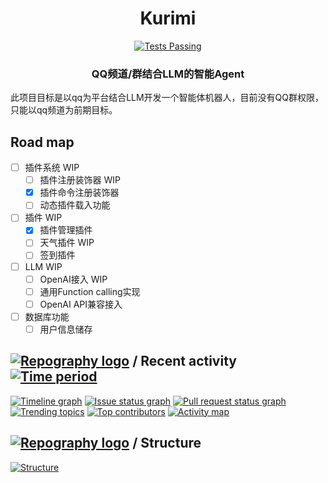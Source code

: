 <h1 align="center">Kurimi</h1>
<p align="center">
    <p align="center">
      <a href="#">
        <img alt="Tests Passing" src="https://img.shields.io/github/license/tusik/kurumi" />
      </a>
    </p>
    <h3 align="center">QQ频道/群结合LLM的智能Agent</h3>
  </p>
</div>

此项目目标是以qq为平台结合LLM开发一个智能体机器人，目前没有QQ群权限，只能以qq频道为前期目标。

## Road map
- [ ] 插件系统 WIP
  - [ ] 插件注册装饰器 WIP
  - [x] 插件命令注册装饰器
  - [ ] 动态插件载入功能

- [ ] 插件 WIP
  - [x] 插件管理插件 
  - [ ] 天气插件 WIP
  - [ ] 签到插件

- [ ] LLM WIP
  - [ ] OpenAI接入 WIP
  - [ ] 通用Function calling实现
  - [ ] OpenAI API兼容接入

- [ ] 数据库功能
  - [ ] 用户信息储存

## [![Repography logo](https://images.repography.com/logo.svg)](https://repography.com) / Recent activity [![Time period](https://images.repography.com/52368286/tusik/Kurumi/recent-activity/YEAc4a5LJqlumSFBKcU8pTGq2DNxPbaHrgODWKgqSro/RvP5bd2_SJKrhRO8c_8VHwGo0cEnaFqnnHP-RwBWgng_badge.svg)](https://repography.com)
[![Timeline graph](https://images.repography.com/52368286/tusik/Kurumi/recent-activity/YEAc4a5LJqlumSFBKcU8pTGq2DNxPbaHrgODWKgqSro/RvP5bd2_SJKrhRO8c_8VHwGo0cEnaFqnnHP-RwBWgng_timeline.svg)](https://github.com/tusik/Kurumi/commits)
[![Issue status graph](https://images.repography.com/52368286/tusik/Kurumi/recent-activity/YEAc4a5LJqlumSFBKcU8pTGq2DNxPbaHrgODWKgqSro/RvP5bd2_SJKrhRO8c_8VHwGo0cEnaFqnnHP-RwBWgng_issues.svg)](https://github.com/tusik/Kurumi/issues)
[![Pull request status graph](https://images.repography.com/52368286/tusik/Kurumi/recent-activity/YEAc4a5LJqlumSFBKcU8pTGq2DNxPbaHrgODWKgqSro/RvP5bd2_SJKrhRO8c_8VHwGo0cEnaFqnnHP-RwBWgng_prs.svg)](https://github.com/tusik/Kurumi/pulls)
[![Trending topics](https://images.repography.com/52368286/tusik/Kurumi/recent-activity/YEAc4a5LJqlumSFBKcU8pTGq2DNxPbaHrgODWKgqSro/RvP5bd2_SJKrhRO8c_8VHwGo0cEnaFqnnHP-RwBWgng_words.svg)](https://github.com/tusik/Kurumi/commits)
[![Top contributors](https://images.repography.com/52368286/tusik/Kurumi/recent-activity/YEAc4a5LJqlumSFBKcU8pTGq2DNxPbaHrgODWKgqSro/RvP5bd2_SJKrhRO8c_8VHwGo0cEnaFqnnHP-RwBWgng_users.svg)](https://github.com/tusik/Kurumi/graphs/contributors)
[![Activity map](https://images.repography.com/52368286/tusik/Kurumi/recent-activity/YEAc4a5LJqlumSFBKcU8pTGq2DNxPbaHrgODWKgqSro/RvP5bd2_SJKrhRO8c_8VHwGo0cEnaFqnnHP-RwBWgng_map.svg)](https://github.com/tusik/Kurumi/commits)

## [![Repography logo](https://images.repography.com/logo.svg)](https://repography.com) / Structure
[![Structure](https://images.repography.com/52368286/tusik/Kurumi/structure/YEAc4a5LJqlumSFBKcU8pTGq2DNxPbaHrgODWKgqSro/ocYNrKYWjN8AC8kE_dYT553R9KOOw0Rm1gVcatcwnPs_table.svg)](https://github.com/tusik/Kurumi)
